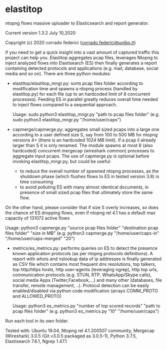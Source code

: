 # elastitop
ntopng flows massive uploader to Elasticsearch and report generator.

Current version 1.3.2  July 10,2020

Copyright (c) 2020 corrado federici (corrado.federici@unibo.it)


If you need to get a quick insight into a vast amount of captured traffic this project can help you. Elastitop aggregates pcap files, leverages Ntopng to inject analyzed flows into Elastisearch (ES) then finally generates a report containing detected protocols and applications (e.g. mail, database, social media and so on). There are three python modules:

- elastitop/elastitop_mngr.py: sorts pcap files folder according to modification time and spawns a ntopng process (handled by elastitop.py) for each file (up to an hardcoded limit of 8 concurrent processes). Feeding ES in parallel greatly reduces overall time needed to inject flows compared to a sequential approach.

  Usage: sudo python3 elastitop_mngr.py "path to pcap files folder" (e.g. sudo python3 elastitop_mngr.py "/home/user/caps")
  
- capmerge/capmerge.py: aggregates small sized pcaps into a large one according to a user defined size S, say from 100 to 500 MB for ntopng versions 4+ (there is an hardcoded 1024 MB limit). If a pcap il already larger than S it is only renamed. The module spawns at most 8 (also hardcoded) concurrent mergecap (wireshark common) processes to aggregate input pcaps. The use of capmerge.py is optional before invoking elastitop_mngr.py, but could be useful:
  * to reduce the overall number of spawned ntopng processes, as the shutdown phase (which flushes flows to ES in tested version 3.8) is time consuming
  * to avoid polluting ES with many almost identical documents, in presence of small sized pcap files that ultimately store the same flow.
  
On the other hand, please consider that if size S overly increases, so does the chance of ES dropping flows, even if ntopng rel 4.1 has a default max capacity of 131072 active flows 

  Usage: python3 capmerge.py "source pcap files folder" "destination pcap files folder" "size in MB"
  (e.g. python3 capmerge.py "/home/user/caps-in" "/home/user/caps-merged" "20")

- metrics/es_metrics.py: performs queries on ES to detect the presence known application protocols (as per ntopng protocols definitions). A report with whois and nslookup data of ip addresses is finally generated as CSV file which contains most frequent dns resolutions, top talkers, top http/https hosts, http user-agents (leveraging ngrep), http top urls, communication protocols (e.g. STUN, RTP, WhatsApp/Skype calls), social media Apps (Twitter,Facebook,...) and many other (databases, file transfer, remote management, ..). Protocol detection can be easily enabled/disabled via python code modification (arrays COMM_PROTO and ALLOWED_PROTO)

  Usage: python3 es_metrics.py  "number of top scored records" "path to pcap files folder" (e.g. python3 es_metrics.py  "10" "/home/user/caps")
 
Run each tool in its own folder.

Tested with: Ubuntu 19.04, Ntopng rel 4.1.200507 community, Mergecap (Wireshark) 3.0.5 (Git v3.0.5 packaged as 3.0.5-1), Python 3.7.5, Elastisearch 7.6.1, Ngrep 1.47.1
